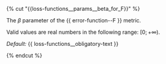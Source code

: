 {% cut "{{loss-functions__params__beta_for_F}}" %}

The $\beta$ parameter of the {{ error-function--F }} metric.  

Valid values are real numbers in the following range:  $[0; +\infty)$.  

_Default:_ {{ loss-functions__obligatory-text }}

{% endcut %}